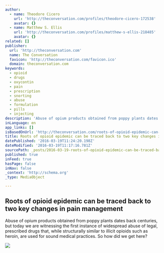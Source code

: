 ```yaml
---
author:
  - name: Theodore Cicero
    url: 'http://theconversation.com/profiles/theodore-cicero-172538'
    avatar: {}
  - name: Matthew S. Ellis
    url: 'http://theconversation.com/profiles/matthew-s-ellis-218485'
    avatar: {}
related: []
publisher:
  url: 'http://theconversation.com'
  name: The Conversation
  favicon: 'http://theconversation.com/favicon.ico'
  domain: theconversation.com
keywords:
  - opioid
  - drugs
  - oxycontin
  - pain
  - prescription
  - snorting
  - abuse
  - formulation
  - pills
  - injecting
description: 'Abuse of opium products obtained from poppy plants dates back centuries, but today we are witnessing the first instance of widespread abuse of legal, prescribed drugs that, while structurally similar to illicit opioids such as heroin, are used for sound medical practices. So how did we get here?'
inLanguage: en
app_links: []
isBasedOnUrl: 'http://theconversation.com/roots-of-opioid-epidemic-can-be-traced-back-to-two-key-changes-in-pain-management-50647'
title: Roots of opioid epidemic can be traced back to two key changes in pain management
datePublished: '2016-03-19T11:24:20.198Z'
dateModified: '2016-03-19T11:17:16.781Z'
sourcePath: _posts/2016-03-19-roots-of-opioid-epidemic-can-be-traced-back-to-two-key-chang.md
published: true
inFeed: true
hasPage: false
inNav: false
_context: 'http://schema.org'
_type: MediaObject

---
```

<article style=""><h1>Roots of opioid epidemic can be traced back to two key changes in pain management</h1><p>Abuse of opium products obtained from poppy plants dates back centuries, but today we are witnessing the first instance of widespread abuse of legal, prescribed drugs that, while structurally similar to illicit opioids such as heroin, are used for sound medical practices. So how did we get here?</p><img src="http://cdn.theconversation.com/files/107837/width1356x668/image-20160111-7002-6d58zk.jpg" /></article>